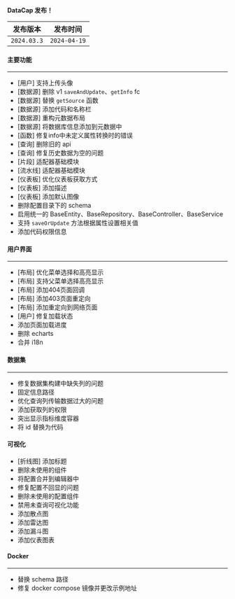 **DataCap 发布！**

|    发布版本     |     发布时间     |
|:-----------:|:------------:|
| `2024.03.3` | `2024-04-19` |

#### 主要功能

---

- [用户] 支持上传头像
- [数据源] 删除 v1 `saveAndUpdate`、`getInfo` fc
- [数据源] 替换 `getSource` 函数
- [数据源] 添加代码和名称栏
- [数据源] 重构元数据布局
- [数据源] 将数据库信息添加到元数据中
- [函数] 修复info中未定义属性转换时的错误
- [查询] 删除旧的 api
- [查询] 修复历史数据为空的问题
- [片段] 适配器基础模块
- [流水线] 适配器基础模块
- [仪表板] 优化仪表板获取方式
- [仪表板] 添加描述
- [仪表板] 添加默认图像
- 删除配置目录下的 schema
- 启用统一的 BaseEntity、BaseRepository、BaseController、BaseService
- 支持 `saveOrUpdate` 方法根据属性设置相关值
- 添加代码权限信息

#### 用户界面

---

- [布局] 优化菜单选择和高亮显示
- [布局] 支持父菜单选择高亮显示
- [布局] 添加404页面回调
- [布局] 添加403页面重定向
- [布局] 添加重定向到网络页面
- [用户] 修复加载状态
- 添加页面加载进度
- 删除 echarts
- 合并 i18n

#### 数据集

---

- 修复数据集构建中缺失列的问题
- 固定信息路径
- 优化查询列传输数据过大的问题
- 添加获取列的权限
- 突出显示指标维度容器
- 将 id 替换为代码

#### 可视化

- [折线图] 添加标题
- 删除未使用的组件
- 将配置合并到编辑器中
- 修复配置不回显的问题
- 删除未使用的配置组件
- 禁用未查询可视化功能
- 添加散点图
- 添加雷达图
- 添加漏斗图
- 添加仪表图表

#### Docker

---

- 替换 schema 路径
- 修复 docker compose 镜像并更改示例地址
